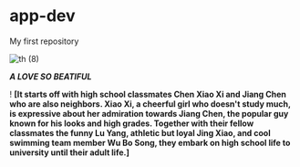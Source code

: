 # app-dev
My first repository

![th (8)](https://github.com/cherry0302Ann/app-dev/assets/133980049/a3aa5ac5-20b2-42b4-990f-360937f4628a)

***A LOVE SO BEATIFUL***

! **[It starts off with high school classmates Chen Xiao Xi and Jiang Chen who are also neighbors. Xiao Xi, a cheerful girl who doesn't study much, is expressive about her admiration towards Jiang Chen, the popular guy known for his looks and high grades. Together with their fellow classmates the funny Lu Yang, athletic but loyal Jing Xiao, and cool swimming team member Wu Bo Song, they embark on high school life to university until their adult life.]**
